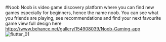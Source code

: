 #Noob
Noob is video game discovery platform where you can find new games especially for beginners, hence the name noob.
You can see what you friends are playing, see recommendations and find your next favourite game
view full design here https://www.behance.net/gallery/154908039/Noob-Gaming-app
![flutter_01](https://user-images.githubusercontent.com/95104961/205228753-16c35fb4-5dcd-4363-9dbe-267f03a79463.png)
